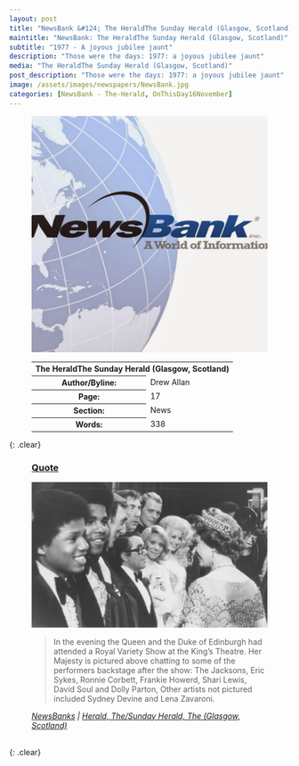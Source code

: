 ```yaml
---
layout: post
title: "NewsBank &#124; The HeraldThe Sunday Herald (Glasgow, Scotland) &#124; 16 November 2020"
maintitle: "NewsBank: The HeraldThe Sunday Herald (Glasgow, Scotland)"
subtitle: "1977 - A joyous jubilee jaunt"
description: "Those were the days: 1977: a joyous jubilee jaunt"
media: "The HeraldThe Sunday Herald (Glasgow, Scotland)"
post_description: "Those were the days: 1977: a joyous jubilee jaunt"
image: /assets/images/newspapers/NewsBank.jpg
categories: [NewsBank - The-Herald, OnThisDay16November]
---
```


<figure class="fig1">
<img src="/assets/images/newspapers/NewsBank.jpg" class="full-width"/>
</figure>

<figure class="fig2">
<table>
<tr>
<th colspan="2">The HeraldThe Sunday Herald (Glasgow, Scotland)</th>
</tr>
<tr>
<th>Author/Byline:</th><td>Drew Allan</td>
</tr>
<tr>
<th>Page:</th><td>17</td>
</tr>
<tr>
<th>Section:</th><td>News</td>
</tr>
<tr>
<th>Words:</th><td>338</td>
</tr>
</table>
</figure>

{: .clear}

<figure class="fig3">
<h3 id="quote"><a href="#quote">Quote</a></h3>
<img src="/assets/images/newspapers/1977-11-16-heraldscotland.jpg" class="full-width" />
<blockquote>
In the evening the Queen and the Duke of Edinburgh had attended a Royal Variety Show at the King’s Theatre. Her Majesty is pictured above chatting to some of the performers backstage after the show: The Jacksons, Eric Sykes, Ronnie Corbett, Frankie Howerd, Shari Lewis, David Soul and Dolly Parton, Other artists not pictured included Sydney Devine and Lena Zavaroni.</blockquote>
<cite><a href="https://infoweb.newsbank.com/apps/news/openurl?ctx_ver=z39.88-2004&rft_id=info%3Asid/infoweb.newsbank.com&svc_dat=UKNB&req_dat=55CA6C602C984FD8A3DCC6AF6BF4AE70&rft_val_format=info%3Aofi/fmt%3Akev%3Amtx%3Actx&rft_dat=document_id%3Anews%252F17EC8DBF36857178">NewsBanks</a> &#124; <a href="https://www.heraldscotland.com/opinion/18869404.days-1977-joyous-jubilee-jaunt">Herald, The/Sunday Herald, The (Glasgow, Scotland)</a></cite>
</figure>

<br />{: .clear}

